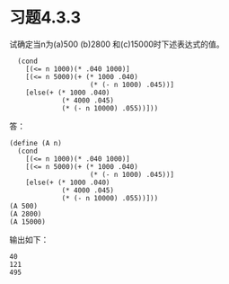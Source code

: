 # 习题4.3.3
试确定当n为(a)500 (b)2800 和(c)15000时下述表达式的值。
```
  (cond
    [(<= n 1000)(* .040 1000)]
    [(<= n 5000)(+ (* 1000 .040)
                    (* (- n 1000) .045))]
    [else(+ (* 1000 .040)
             (* 4000 .045)
             (* (- n 10000) .055))]))
```
答：
```
(define (A n)
  (cond
    [(<= n 1000)(* .040 1000)]
    [(<= n 5000)(+ (* 1000 .040)
                    (* (- n 1000) .045))]
    [else(+ (* 1000 .040)
             (* 4000 .045)
             (* (- n 10000) .055))]))
(A 500)
(A 2800)
(A 15000)
```
输出如下：
```
40
121
495
```
